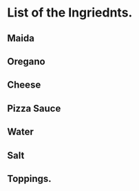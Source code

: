 # List of the Ingriednts.
## Maida
## Oregano
## Cheese
## Pizza Sauce
## Water
## Salt
## Toppings. 